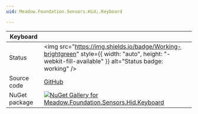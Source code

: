 ```yaml
---
uid: Meadow.Foundation.Sensors.Hid;.Keyboard

---
```


| Keyboard | |
|--------|--------|
| Status | <img src="https://img.shields.io/badge/Working-brightgreen" style={{ width: "auto", height: "-webkit-fill-available" }} alt="Status badge: working" /> |
| Source code | [GitHub](https://github.com/WildernessLabs/Meadow.Foundation/tree/main/Source/Meadow.Foundation.Peripherals/Sensors.Hid.Keyboard) |
| NuGet package | <a href="https://www.nuget.org/packages/Meadow.Foundation.Sensors.Hid.Keyboard/" target="_blank"><img src="https://img.shields.io/nuget/v/Meadow.Foundation.Sensors.Hid.Keyboard.svg?label=Meadow.Foundation.Sensors.Hid.Keyboard" alt="NuGet Gallery for Meadow.Foundation.Sensors.Hid.Keyboard" /></a> |

